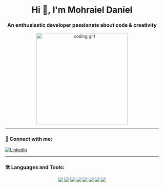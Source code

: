 <h1 align="center">Hi 👋, I'm Mohraiel Daniel </h1>
<h3 align="center">An enthusiastic developer passionate about code & creativity</h3>

<p align="center">
  <img src="https://cdn.pixabay.com/photo/2017/01/31/13/14/girl-2021913_1280.png" alt="coding girl" width="300"/>
</p>

---

### 🔗 Connect with me:
[![LinkedIn](https://img.shields.io/badge/LinkedIn-blue?style=for-the-badge&logo=linkedin&logoColor=white)](https://www.linkedin.com/in/mohraiel-daniel)

---

### 🛠️ Languages and Tools:

<p align="center">
  <img src="https://img.icons8.com/color/48/000000/arduino.png"/>
  <img src="https://img.icons8.com/color/48/000000/c-programming.png"/>
  <img src="https://img.icons8.com/color/48/000000/c-plus-plus-logo.png"/>
  <img src="https://img.icons8.com/color/48/000000/linux.png"/>
  <img src="https://img.icons8.com/color/48/000000/matlab.png"/>
  <img src="https://img.icons8.com/color/48/000000/python.png"/>
  <img src="https://img.icons8.com/color/48/000000/visual-studio-code-2019.png"/>
  <img src="https://img.icons8.com/color/48/000000/github.png"/>
</p>
